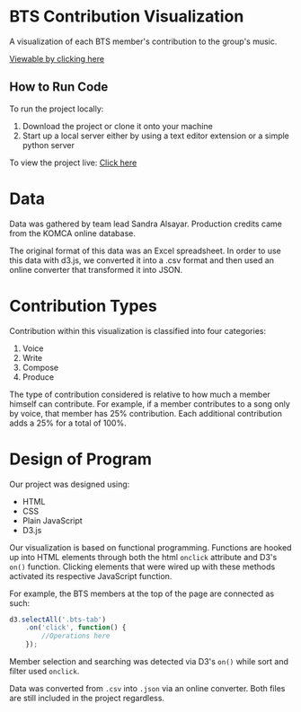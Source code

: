 # BTS Contribution Visualization
A visualization of each BTS member's contribution to the group's music.

[Viewable by clicking here](https://sandraalsayar.github.io/bts-contribution-vis/)

## How to Run Code
To run the project locally:
1. Download the project or clone it onto your machine
2. Start up a local server either by using a text editor extension or a simple python server

To view the project live: [Click here](https://sandraalsayar.github.io/bts-contribution-vis/)

# Data
Data was gathered by team lead Sandra Alsayar. Production credits came from the KOMCA online database.

The original format of this data was an Excel spreadsheet. In order to use this data with d3.js, we converted it into a .csv format and then used an online converter that transformed it into JSON. 

# Contribution Types
Contribution within this visualization is classified into four categories: 
1. Voice
2. Write
3. Compose
4. Produce

The type of contribution considered is relative to how much a member himself can contribute. For example, if a member contributes to a song only by voice, that member has 25% contribution. Each additional contribution adds a 25% for a total of 100%.

# Design of Program
Our project was designed using:
* HTML
* CSS
* Plain JavaScript
* D3.js

Our visualization is based on functional programming. Functions are hooked up into HTML elements through both the html ```onclick``` attribute and D3's ```on()``` function. Clicking elements that were wired up with these methods activated its respective JavaScript function.

For example, the BTS members at the top of the page are connected as such:

```javascript
d3.selectAll('.bts-tab')
    .on('click', function() {
        //Operations here
    });
```

Member selection and searching was detected via D3's ```on()``` while sort and filter used ```onclick```.

Data was converted from ```.csv``` into ```.json``` via an online converter. Both files are still included in the project regardless.
